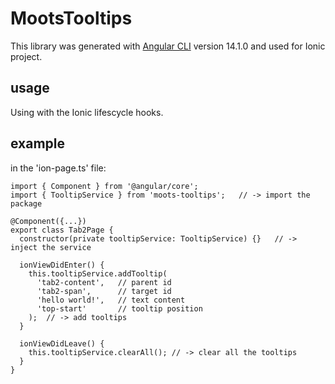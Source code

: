 # MootsTooltips

This library was generated with [Angular CLI](https://github.com/angular/angular-cli) version 14.1.0 and used for Ionic project.

## usage

Using with the Ionic lifescycle hooks.

## example

in the 'ion-page.ts' file:

```
import { Component } from '@angular/core';
import { TooltipService } from 'moots-tooltips';   // -> import the package

@Component({...})
export class Tab2Page {
  constructor(private tooltipService: TooltipService) {}   // -> inject the service

  ionViewDidEnter() {
    this.tooltipService.addTooltip(
      'tab2-content',   // parent id
      'tab2-span',      // target id
      'hello world!',   // text content
      'top-start'       // tooltip position
    );  // -> add tooltips
  }

  ionViewDidLeave() {
    this.tooltipService.clearAll(); // -> clear all the tooltips
  }
}
```
